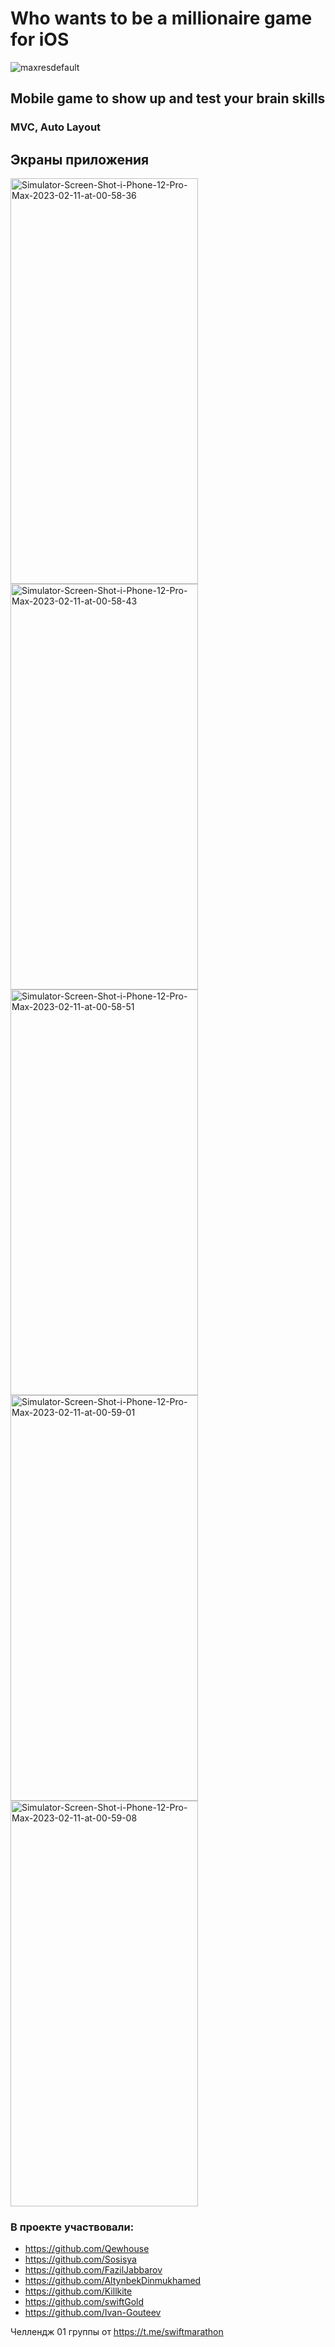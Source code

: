 # Who wants to be a millionaire game for iOS
![maxresdefault](https://user-images.githubusercontent.com/31271156/217823678-a7dc256a-0b45-421d-9598-79daca824b78.jpg)
## Mobile game to show up and test your brain skills

### MVC, Auto Layout

## Экраны приложения<br>
<a href="https://ibb.co/wSWf9gF"><img src="https://i.ibb.co/QPN42Q3/Simulator-Screen-Shot-i-Phone-12-Pro-Max-2023-02-11-at-00-58-36.png" width="300" height="649" alt="Simulator-Screen-Shot-i-Phone-12-Pro-Max-2023-02-11-at-00-58-36" border="0"></a>
<a href="https://ibb.co/BK5S8DL"><img src="https://i.ibb.co/93kCRXn/Simulator-Screen-Shot-i-Phone-12-Pro-Max-2023-02-11-at-00-58-43.png" width="300" height="649" alt="Simulator-Screen-Shot-i-Phone-12-Pro-Max-2023-02-11-at-00-58-43" border="0"></a>
<a href="https://ibb.co/Njx5w5P"><img src="https://i.ibb.co/R02fLfm/Simulator-Screen-Shot-i-Phone-12-Pro-Max-2023-02-11-at-00-58-51.png" width="300" height="649" alt="Simulator-Screen-Shot-i-Phone-12-Pro-Max-2023-02-11-at-00-58-51" border="0"></a>
<a href="https://ibb.co/wMWvR4R"><img src="https://i.ibb.co/SRnLPBP/Simulator-Screen-Shot-i-Phone-12-Pro-Max-2023-02-11-at-00-59-01.png" width="300" height="649" alt="Simulator-Screen-Shot-i-Phone-12-Pro-Max-2023-02-11-at-00-59-01" border="0"></a>
<a href="https://ibb.co/999Hd97"><img src="https://i.ibb.co/nssMKsF/Simulator-Screen-Shot-i-Phone-12-Pro-Max-2023-02-11-at-00-59-08.png" width="300" height="649" alt="Simulator-Screen-Shot-i-Phone-12-Pro-Max-2023-02-11-at-00-59-08" border="0"></a>


### В проекте участвовали:
- https://github.com/Qewhouse
- https://github.com/Sosisya
- https://github.com/FazilJabbarov
- https://github.com/AltynbekDinmukhamed
- https://github.com/Killkite
- https://github.com/swiftGold
- https://github.com/Ivan-Gouteev

Челлендж 01 группы от https://t.me/swiftmarathon
